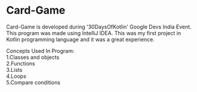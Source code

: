 # Card-Game
Card-Game is developed during '30DaysOfKotlin' Google Devs India Event.\
This program was made using IntelliJ IDEA. This was my first project in Kotlin programming language and it was a great experience.

Concepts Used In Program:\
1.Classes and objects\
2.Functions\
3.Lists\
4.Loops\
5.Compare conditions
